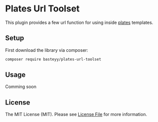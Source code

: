 # Plates Url Toolset

This plugin provides a few url function for using inside [plates](https://platesphp.com/) templates.

## Setup

First download the library via composer:

```bash
composer require basteyy/plates-url-toolset
```

## Usage

Comming soon


## License

The MIT License (MIT). Please see [License File](https://github.com/basteyy/plates-url-toolset/blob/master/LICENSE) for more information.
